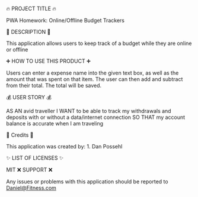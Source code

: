 🔥 PROJECT TITLE 🔥

PWA Homework: Online/Offline Budget Trackers

💎 DESCRIPTION 💎

This application allows users to keep track of a budget while they are online or offline

➕ HOW TO USE THIS PRODUCT ➕

Users can enter a expense name into the given text box, as well as the amount that was spent on that item. The user can then add and subtract from their total. The total will be saved.

💰 USER STORY 💰

AS AN avid traveller
I WANT to be able to track my withdrawals and deposits with or without a data/internet connection
SO THAT my account balance is accurate when I am traveling

📛 Credits 📛

This application was created by: 1. Dan Possehl

✨ LIST OF LICENSES ✨

MIT
❌ SUPPORT ❌

Any issues or problems with this application should be reported to Daniel@Fitness.com
